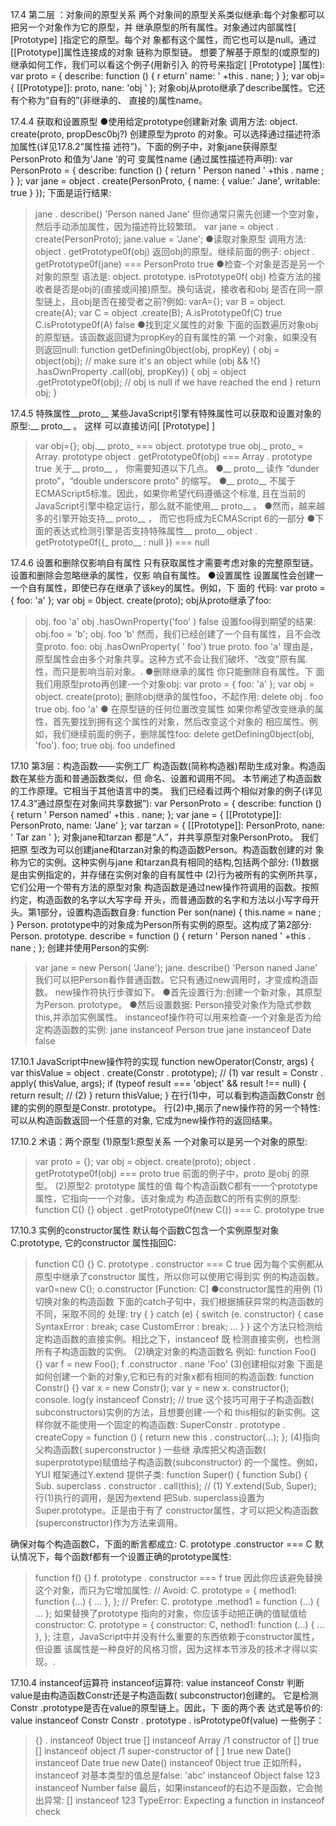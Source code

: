 17.4 第二层 ：对象间的原型关系
两个对象间的原型关系类似继承:每个对象都可以把另一个对象作为它的原型，并
继承原型的所有属性。对象通过内部属性[ [Prototype] ]指定它的原型。每个对
象都有这个属性，而它也可以是null。通过[[Prototype]]属性连接成的对象
链称为原型链。
想要了解基于原型的(或原型的)继承如何工作，我们可以看这个例子(用新引入
的符号来指定[ [Prototype] ]属性):
var proto = {
	describe: function () {
	r	eturn' name: ' +this . nane;
	}
};
var obj={
	[[Prototype]]: proto,
	nane: 'obj '
};
对象obj从proto继承了describe属性。它还有个称为“自有的”(非继承的、
直接的)属性name。

17.4.4 获取和设置原型
●使用给定prototype创建新对象
调用方法:
object. create(proto, propDesc0bj?)
创建原型为proto 的对象。可以选择通过描述符添加属性(详见17.8.2“属性描
述符”)。下面的例子中，对象jane获得原型PersonProto 和值为'Jane '的可
变属性name (通过属性描述符声明):
var PersonProto = {
	describe: function () {
		return ' Person naned ' +this . name ;
	}
};
var jane = object . create(PersonProto, {
	name: { value:' Jane', writable: true }
});
下面是运行结果:
>jane . describe()
'Person naned Jane'
但你通常只需先创建一个空对象，然后手动添加属性，因为描述符比较繁琐。
var jane = object . create(PersonProto);
jane.value = 'Jane';
●读取对象原型
调用方法:
object . getPrototype0f(obj)
返回obj的原型。继续前面的例子:
> object . getPrototype0f(jane) === PersonProto
true
●检查-个对象是否是另一个对象的原型
语法是:
object. prototype. isPrototype0f( obj)
检查方法的接收者是否是obj的(直接或间接)原型。换句话说，接收者和obj
是否在同一原型链上，且obj是否在接受者之前?例如:
>varA={};
> var B = object. create(A);
> var C = object .create(B);
> A.isPrototype0f(C)
true
> C.isPrototype0f(A)
false
●找到定义属性的对象
下面的函数遍历对象obj的原型链。该函数返回键为propKey的自有属性的第
一个对象，如果没有则返回null:
function getDefining0bject(obj, propKey) {
	obj = object(obj); // make sure it's an object
	while (obj && !{} .hasOwnProperty .call(obj, propKey)) {
		obj = object .getPrototype0f(obj);
		// obj is null if we have reached the end
	}
	return obj;
}

17.4.5 特殊属性__proto__
某些JavaScript引擎有特殊属性可以获取和设置对象的原型:__ proto__ 。 这样
可以直接访问[ [Prototype] ]
>var obj={};
> obj.__ proto_ === object. prototype
true
> obj._ proto_ = Array. prototype
> object . getPrototype0f(obj) === Array . prototype
true
关于__ proto__ ， 你需要知道以下几点。
●__ proto__ 读作 “dunder proto”，“double underscore proto” 的缩写。
●__ proto__ 不属于ECMAScript5标准。因此，如果你希望代码遵循这个标准,
且在当前的JavaScript引擎中稳定运行，那么就不能使用__ proto__ 。
●然而，越来越多的引擎开始支持__ proto__ ， 而它也将成为ECMAScript 6的一部分
●下面的表达式检测引擎是否支持特殊属性__ proto__
object . getPrototype0f({_ proto__ : null }) === null

17.4.6 设置和删除仅影响自有属性
只有获取属性才需要考虑对象的完整原型链。设置和删除会忽略继承的属性，仅影
响自有属性。
●设置属性
设置属性会创建一一个自有属性，即使已存在继承了该key的属性。例如，下 面的
代码:
var proto = { foo: 'a' };
var obj = 0bject. create(proto);
obj从proto继承了foo:
>obj. foo
'a'
> obj .hasOwnProperty('foo' )
false
设置foo得到期望的结果:
> obj.foo = 'b';
> obj. foo
'b'
然而，我们已经创建了一个自有属性，且不会改变proto. foo:
> obj .hasOwnProperty( ' foo')
true
>proto. foo
'a'
理由是，原型属性会由多个对象共享。这种方式不会让我们破坏、“改变”原有属.
性，而只是影响当前对象。.
●删除继承的属性
你只能删除自有属性。下 面我们用原型proto再创建-一个对象obj:
var proto = { foo: 'a' };
var obj = object. create(proto);
删除obj继承的属性foo，不起作用:
> delete obj . foo
true
> obj. foo
'a'
● 在原型链的任何位置改变属性
如果你希望改变继承的属性，首先要找到拥有这个属性的对象，然后改变这个对象的
相应属性。例如，我们继续前面的例子，删除属性foo:
> delete getDefining0bject(obj, 'foo'). foo;
true
> obj. foo
undefined

17.10  第3层：构造函数——实例工厂
 构造函数(简称构造器)帮助生成对象。构造函数在某些方面和普通函数类似，但
命名、设置和调用不同。
本节阐述了构造函数的工作原理。它相当于其他语言中的类。
我们已经看过两个相似对象的例子(详见17.4.3“通过原型在对象间共享数据”):
var PersonProto = {
	describe: function () {
	return ' Person named' +this . nane;
};
var jane = {
	[[Prototype]]: PersonProto,
	name: 'Jane'
};
var tarzan = {
	[[Prototype]]: PersonProto,
	nane: ' Tar zan '
};
对象jane和tarzan 都是“人”，并共享原型对象PersonProto。 我们把原
型改为可以创建jane和tarzan对象的构造函数Person。构造函数创建的对
象称为它的实例。这种实例与jane 和tarzan具有相同的结构,包括两个部分:
(1)数据是由实例指定的，并存储在实例对象的自有属性中
(2)行为被所有的实例所共享，它们公用一个带有方法的原型对象
构造函数是通过new操作符调用的函数。按照约定，构造函数的名字以大写字母
开头，而普通函数的名字和方法以小写字母开头。第1部分，设置构造函数自身:
function Per son(nane) {
	this.name = nane ;
}
Person. prototype中的对象成为Person所有实例的原型。这构成了第2部分:
Person. prototype. describe = function () {
	return ' Person naned ' +this . nane ;
};
创建并使用Person的实例:
> var jane = new Person( 'Jane');
> jane. describe()
'Person naned Jane'
我们可以把Person看作普通函数。它只有通过new调用时，才变成构造函数。
new操作符执行步骤如下。
●首先设置行为:创建一个新对象，其原型为Person. prototype。
●然后设置数据: Person接受对象作为隐式参数this,并添加实例属性。
instanceof操作符可以用来检查-一个对象是否为给定构造函数的实例:
> jane instanceof Person
true
> jane instanceof Date
false

17.10.1 JavaScript中new操作符的实现
function newOperator(Constr, args) {
	var thisValue = object . create(Constr . prototype); // (1)
	var result = Constr . apply( thisValue, args);
	if (typeof result === 'object' && result !== null) {
		return result; // (2)
	}
	return thisValue;
}
在行(1)中，可以看到构造函数Constr 创建的实例的原型是Constr.
prototype。
行(2)中,揭示了new操作符的另一个特性:可以从构造函数返回一个任意的对象,
它成为new操作符的返回结果。

17.10.2 术语：两个原型
(1)原型1:原型关系
一个对象可以是另一个对象的原型:
> var proto = {};
> var obj = object. create(proto);
> object . getPrototype0f(obj) === proto
true
前面的例子中，proto 是obj 的原型。
(2)原型2: prototype 属性的值
每个构造函数C都有一一个prototype属性，它指向一一个对象。该对象成为
构造函数C的所有实例的原型:
> function C() {}
> object . getPrototype0f(new C()) === C. prototype
true

17.10.3 实例的constructor属性
默认每个函数C包含一个实例原型对象C.prototype, 它的constructor
属性指回C:
> function C() {}
> C. prototype . constructor === C
true
因为每个实例都从原型中继承了constructor 属性，所以你可以使用它得到实
例的构造函数。
>var0=new C();
>o.constructor
[Function: C]
●constructor属性的用例
(1)切换对象的构造函数
下面的catch子句中，我们根据捕获异常的构造函数的不同，采取不同的
处理:
try {
} catch (e) {
	switch (e. constructor) {
		case SyntaxError :
			break;
		case CustomError :
			break;
		...
	}
}
这个方法只检测给定构造函数的直接实例。相比之下，instanceof 既
检测直接实例，也检测所有子构造函数的实例。
(2)确定对象的构造函数名
例如:
> function Foo() {} 
> var f = new Foo();
> f .constructor . nane
'Foo'
(3)创建相似对象
下面是如何创建一个新的对象y,它和已有的对象x都有相同的构造函数:
function Constr() {}
var x = new Constr();
var y = new x. constructor();
console. log(y instanceof Constr); // true
这个技巧可用于子构造函数( subconstructors)实例的方法，且想要创建-一个和
this相似的新实例。这样你就不能使用一个固定的构造函数:
SuperConstr . prototype . createCopy = function () {
return new this . constructor(...);
};
(4)指向父构造函数( superconstructor )
一些继 承库把父构造函数( superprototype)赋值给子构造函数(subconstructor)
的一个属性。例如，YUI 框架通过Y.extend 提供子类:
function Super() {
function Sub() {
Sub. superclass . constructor . call(this); // (1)
Y.extend(Sub, Super);
行(1)执行的调用，是因为extend 把Sub. superclass设置为Super.prototype。正是由于有了
constructor属性，才可以把父构造函数(superconstructor)作为方法来调用。

确保对每个构造函数C，下面的断言都成立:
C. prototype .constructor === C
默认情况下，每个函数f都有一个设置正确的prototype属性:
> function f() {}
> f. prototype . constructor === f
true
因此你应该避免替换这个对象，而只为它增加属性:
// Avoid:
C. prototype = {
method1: function (...) { ... },
};
// Prefer:
C. prototype .method1 = function (...) { ... };
如果替换了prototype 指向的对象，你应该手动把正确的值赋值给constructor:
C. prototype = {
constructor: C,
nethod1: function (...) { ... },
};
注意，JavaScript中并没有什么重要的东西依赖于constructor属性，但设置
该属性是一种良好的风格习惯，因为这样本节涉及的技术才得以实现。.

17.10.4 instanceof运算符
instanceof运算符:
value instanceof Constr
判断value是由构造函数Constr还是子构造函数( subconstructor)创建的。
它是检测Constr .prototype是否在value的原型链上。因此，下 面的两个表
达式是等价的:
value instanceof Constr
Constr . prototype . isPrototype0f(value)
一些例子：
> {} . instanceof 0bject
true
> [] instanceof Array /1 constructor of []
true
> [] instanceof object /1 super-constructor of [ ]
true
>new Date() instanceof Date
true
> new Date() instanceof 0bject
true
正如所料，instanceof 对基本类型的值总是false:
> 'abc' instanceof Object
false
> 123 instanceof Number
false
最后，如果instanceof的右边不是函数，它会抛出异常:
> [] instanceof 123
TypeError: Expecting a function in instanceof check















